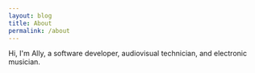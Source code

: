 ```yaml
---
layout: blog
title: About
permalink: /about
---
```


Hi, I'm Ally, a software developer, audiovisual technician, and electronic musician.

